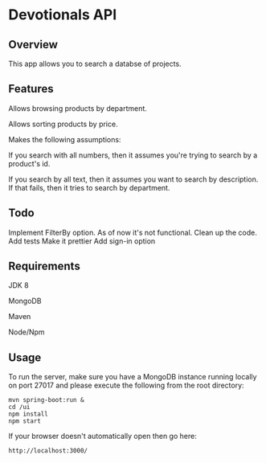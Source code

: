 # Devotionals API 

## Overview
This app allows you to search a databse of projects. 

## Features

Allows browsing products by department.

Allows sorting products by price.

Makes the following assumptions:

If you search with all numbers, then it assumes you're trying to search by a product's id.

If you search by all text, then it assumes you want to search by description. If that fails, then it tries to search by department.


## Todo
Implement FilterBy option. As of now it's not functional.
Clean up the code.
Add tests
Make it prettier
Add sign-in option

## Requirements
JDK 8

MongoDB

Maven

Node/Npm


## Usage
To run the server, make sure you have a MongoDB instance running locally on port 27017 and please execute the following from the root directory:

```
mvn spring-boot:run &
cd /ui
npm install
npm start
```

If your browser doesn't automatically open then go here:

```
http://localhost:3000/
```